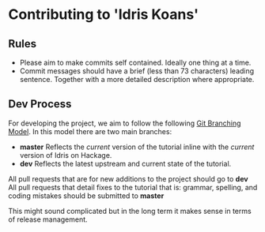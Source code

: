 # Contributing to 'Idris Koans'

## Rules

* Please aim to make commits self contained. Ideally one thing at a time.
* Commit messages should have a brief (less than 73 characters) leading sentence. Together with a more detailed description where appropriate.

## Dev Process

For developing the project, we aim to follow the following [Git Branching Model](http://nvie.com/posts/a-successful-git-branching-model).
In this model there are two main branches:

* **master** Reflects the _current_ version of the tutorial inline with the _current_ version of Idris on Hackage.
* **dev** Reflects the latest upstream and current state of the tutorial.

All pull requests that are for new additions to the project should go to **dev**
All pull requests that detail fixes to the tutorial that is: grammar, spelling, and coding mistakes should be submitted to **master**

This might sound complicated but in the long term it makes sense in terms of release management.
